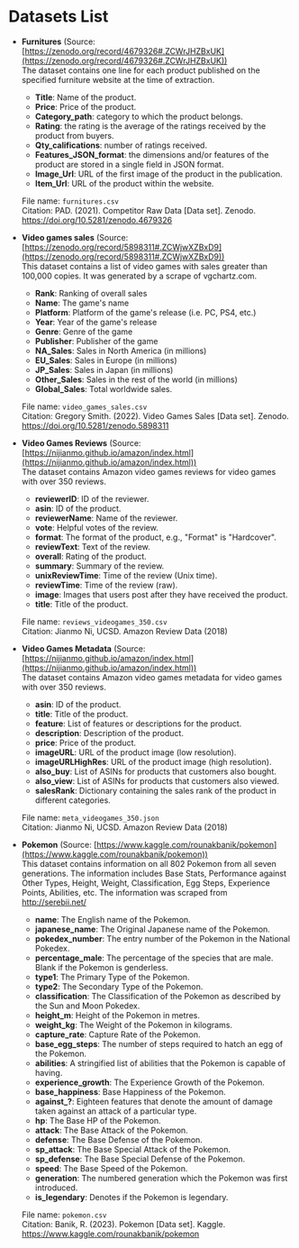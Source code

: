 # Datasets List

- **Furnitures** (Source: [https://zenodo.org/record/4679326#.ZCWrJHZBxUK](https://zenodo.org/record/4679326#.ZCWrJHZBxUK))<br>
The dataset contains one line for each product published on the specified furniture website at the time of extraction.
  - **Title**: Name of the product.
  - **Price**: Price of the product.
  - **Category_path**: category to which the product belongs.
  - **Rating**: the rating is the average of the ratings received by the product from buyers.
  - **Qty_califications**: number of ratings received.
  - **Features_JSON_format**: the dimensions and/or features of the product are stored in a single field in JSON format.
  - **Image_Url**: URL of the first image of the product in the publication.
  - **Item_Url**: URL of the product within the website.
  
  File name: `furnitures.csv`<br>
  Citation: PAD. (2021). Competitor Raw Data [Data set]. Zenodo. https://doi.org/10.5281/zenodo.4679326

- **Video games sales** (Source: [https://zenodo.org/record/5898311#.ZCWjwXZBxD9](https://zenodo.org/record/5898311#.ZCWjwXZBxD9))<br>
This dataset contains a list of video games with sales greater than 100,000 copies. It was generated by a scrape of vgchartz.com.
  - **Rank**: Ranking of overall sales
  - **Name**: The game's name
  - **Platform**: Platform of the game's release (i.e. PC, PS4, etc.)
  - **Year**: Year of the game's release
  - **Genre**: Genre of the game
  - **Publisher**: Publisher of the game
  - **NA_Sales**: Sales in North America (in millions)
  - **EU_Sales**: Sales in Europe (in millions)
  - **JP_Sales**: Sales in Japan (in millions)
  - **Other_Sales**: Sales in the rest of the world (in millions)
  - **Global_Sales**: Total worldwide sales.

  File name: `video_games_sales.csv`<br>
  Citation: Gregory Smith. (2022). Video Games Sales [Data set]. Zenodo. https://doi.org/10.5281/zenodo.5898311

- **Video Games Reviews** (Source: [https://nijianmo.github.io/amazon/index.html](https://nijianmo.github.io/amazon/index.html))<br>
The dataset contains Amazon video games reviews for video games with over 350 reviews.
  - **reviewerID**: ID of the reviewer.
  - **asin**: ID of the product.
  - **reviewerName**: Name of the reviewer.
  - **vote**: Helpful votes of the review.
  - **format**: The format of the product, e.g., "Format" is "Hardcover".
  - **reviewText**: Text of the review.
  - **overall**: Rating of the product.
  - **summary**: Summary of the review.
  - **unixReviewTime**: Time of the review (Unix time).
  - **reviewTime**: Time of the review (raw).
  - **image**: Images that users post after they have received the product.
  - **title**: Title of the product.

  File name: `reviews_videogames_350.csv`<br>
  Citation: Jianmo Ni, UCSD. Amazon Review Data (2018)

- **Video Games Metadata** (Source: [https://nijianmo.github.io/amazon/index.html](https://nijianmo.github.io/amazon/index.html))<br>
The dataset contains Amazon video games metadata for video games with over 350 reviews.
  - **asin**: ID of the product.
  - **title**: Title of the product.
  - **feature**: List of features or descriptions for the product.
  - **description**: Description of the product.
  - **price**: Price of the product.
  - **imageURL**: URL of the product image (low resolution).
  - **imageURLHighRes**: URL of the product image (high resolution).
  - **also_buy**: List of ASINs for products that customers also bought.
  - **also_view**: List of ASINs for products that customers also viewed.
  - **salesRank**: Dictionary containing the sales rank of the product in different categories.

  File name: `meta_videogames_350.json`<br>
  Citation: Jianmo Ni, UCSD. Amazon Review Data (2018)

- **Pokemon** (Source: [https://www.kaggle.com/rounakbanik/pokemon](https://www.kaggle.com/rounakbanik/pokemon))<br>
This dataset contains information on all 802 Pokemon from all seven generations. The information includes Base Stats, Performance against Other Types, Height, Weight, Classification, Egg Steps, Experience Points, Abilities, etc. The information was scraped from http://serebii.net/
  - **name**: The English name of the Pokemon.
  - **japanese_name**: The Original Japanese name of the Pokemon.
  - **pokedex_number**: The entry number of the Pokemon in the National Pokedex.
  - **percentage_male**: The percentage of the species that are male. Blank if the Pokemon is genderless.
  - **type1**: The Primary Type of the Pokemon.
  - **type2**: The Secondary Type of the Pokemon.
  - **classification**: The Classification of the Pokemon as described by the Sun and Moon Pokedex.
  - **height_m**: Height of the Pokemon in metres.
  - **weight_kg**: The Weight of the Pokemon in kilograms.
  - **capture_rate**: Capture Rate of the Pokemon.
  - **base_egg_steps**: The number of steps required to hatch an egg of the Pokemon.
  - **abilities**: A stringified list of abilities that the Pokemon is capable of having.
  - **experience_growth**: The Experience Growth of the Pokemon.
  - **base_happiness**: Base Happiness of the Pokemon.
  - **against_?**: Eighteen features that denote the amount of damage taken against an attack of a particular type.
  - **hp**: The Base HP of the Pokemon.
  - **attack**: The Base Attack of the Pokemon.
  - **defense**: The Base Defense of the Pokemon.
  - **sp_attack**: The Base Special Attack of the Pokemon.
  - **sp_defense**: The Base Special Defense of the Pokemon.
  - **speed**: The Base Speed of the Pokemon.
  - **generation**: The numbered generation which the Pokemon was first introduced.
  - **is_legendary**: Denotes if the Pokemon is legendary.
  
  File name: `pokemon.csv`<br>
  Citation: Banik, R. (2023). Pokemon [Data set]. Kaggle. https://www.kaggle.com/rounakbanik/pokemon
